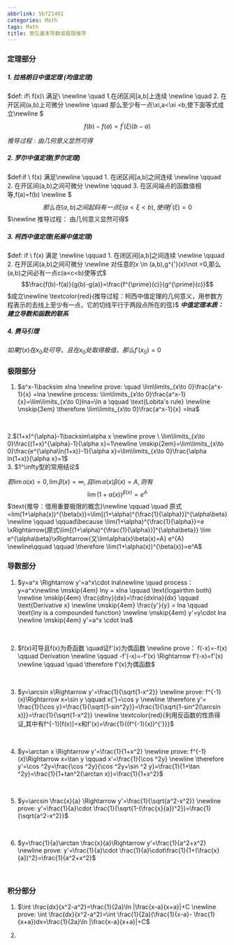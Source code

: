 ```yaml
---
abbrlink: 5bf21491
categories: Math 
tags: Math
title: 常见基本导数或极限推导   
---
```

### 定理部分
##### 1. 拉格朗日中值定理 (均值定理)
$def: if\ f(x)\ 满足\ \newline \quad 1.在闭区间[a,b]上连续 \newline \quad 2. 在开区间(a,b)上可微分
    \newline \quad 那么至少有一点\xi,a<\xi <b,使下面等式成立\newline $ $$ f(b)-f(a)=f^{\prime}(\xi)(b-a)$$
    
$推导过程:
由几何意义显然可得$

##### 2. 罗尔中值定理(罗尔定理)

$def:if \ f(x) 满足\newline
    \qquad 1. 在闭区间[a,b]之间连续 \newline
    \qquad 2. 在开区间(a,b)之间可微分 \newline
    \qquad 3. 在区间端点的函数值相等,f(a)=f(b) \newline
    $ $$那么在(a,b)之间起码有一点\xi (a<\xi <b),使得f^{'}(\xi)=0$$ 
    $\newline
    推导过程： 由几何意义显然可得$

##### 3. 柯西中值定理(拓展中值定理)
$def: if \ f(x) 满足 \newline
    \qquad 1. 在闭区间[a,b]之间连续 \newline
    \qquad 2. 在开区间(a,b)之间可微分 \newline
    对任意的x \in (a,b),g^{'}(x)\not =0,那么(a,b)之间必有一点c(a<c<b)使等式$
$$\frac{f(b)-f(a)}{g(b)-g(a)}=\frac{f^{\prime}(c)}{g^{\prime}(c)}$$
$成立\newline \textcolor{red}{推导过程：柯西中值定理的几何意义，用参数方程表示的去线上至少有一点，它的切线平行于两段点所在的弦}$
 ***中值定理本质：建立导数和函数的联系***

##### 4. 费马引理
$如果f(x)在x_0处可导，且在x_0处取得极值，那么f'(x_0)=0$

### 极限部分
1. $a^x-1\backsim xlna \newline
prove: \quad \lim\limits_{x\to 0}\frac{a^x-1}{x} =lna
\newline process: \lim\limits_{x\to 0}\frac{a^x-1}{x}=\lim\limits_{x\to 0}lna=\ln a \qquad \text{Lobita's rule}
\newline \mskip{3em} \therefore  \lim\limits_{x\to 0}\frac{a^x-1}{x} =lna$
<br>

2.$(1+x)^{\alpha}-1\backsim\alpha x
\newline prove \ \lim\limits_{x\to 0}\frac{(1+x)^{\alpha}-1}{\alpha x}=1\newline
\mskip{2em}=\lim\limits_{x\to 0}\frac{e^{\alpha\ln(1+x)}-1}{\alpha x}=\lim\limits_{x\to 0}\frac{\alpha ln(1+x)}{\alpha x}=1$
<br>
3.  $1^\infty型的常用结论$
    
$若\lim\limits\alpha(x)=0,\lim\limits\beta(x)=\infty,且\lim\alpha(x)\beta(x)=A,则有$
    $$\lim(1+\alpha(x))^{\beta(x)}=e^A$$
$\text{推导：借用重要极限的概念}\newline 
\qquad \quad 原式=lim(1+\alpha(x))^{\beta(x)}=\lim[(1+\alpha)^{\frac{1}{\alpha}}]^{\alpha\beta} \newline \qquad \qquad\because \lim(1+\alpha)^{\frac{1}{\alpha}}=e \xRightarrow{原式\lim[(1+\alpha)^{\frac{1}{\alpha}}]^{\alpha\beta}} \lim e^{\alpha\beta}\xRightarrow{又\lim\alpha(x)\beta(x)=A} e^{A} 
\newline\qquad \qquad \therefore \lim(1+\alpha(x))^{\beta(x)}=e^A$



### 导数部分

1. $y=a^x \Rightarrow y'=a^x\cdot lna\newline
 \quad process：y=a^x\newline
\mskip{4em} lny = xlna \qquad \text{logairthm both}
\newline \mskip{4em} \frac{dlny}{dx}=\frac{dxlna}{dx} \qquad \text{Derivative x}
\newline \mskip{4em} \frac{y'}{y}  = lna \qquad  \text{lny is a compounded function}
\newline \mskip{4em} y'=y\cdot lna
\newline \mskip{4em} y'=a^x \cdot lna$

<br>

2. $f(x)可导且f(x)为奇函数 \quad证f'(x)为偶函数
\newline prove： f(-x)=-f(x) \qquad Derivation
\newline \qquad  -f'(-x)=-f'(x) \Rightarrow f'(-x)=f'(x)
\newline  \qquad \quad  \therefore f'(x)为偶函数$
<br>

3. $y=\arcsin x\Rightarrow y'=\frac{1}{\sqrt{1-x^2}}
\newline  prove: f^{-1}(x)\Rightarrow x=\sin y \qquad x{'}=\cos y
\newline  \therefore y'= \frac{1}{\cos y}=\frac{1}{\sqrt{1-sin^2y}}=\frac{1}{\sqrt{1-sin^2(\arcsin x)}}=\frac{1}{\sqrt{1-x^2}}
\newline \textcolor{red}{利用反函数的性质得证,其中有f^{-1}[f(x)]=x和f'(x)=\frac{1}{(f^{-1}(x))^{'}}}$
<br>

4. $y=\arctan x \Rightarrow y'=\frac{1}{1+x^2}
\newline prove: f^{-1}(x)\Rightarrow x=\tan y \qquad x'=\frac{1}{\cos ^2y}
\newline \therefore y'=\cos ^2y=\frac{\cos ^2y}{\cos ^2y+\sin ^2 y}=\frac{1}{1+\tan ^2y}=\frac{1}{1+tan^2(\arctan x)}=\frac{1}{1+x^2}$
<br>

5. $y=\arcsin \frac{x}{a} \Rightarrow y'=\frac{1}{\sqrt{a^2-x^2}}
\newline prove: y'=\frac{1}{a}\cdot \frac{1}{\sqrt{1-(\frac{x}{a})^2}}=\frac{1}{\sqrt{a^2-x^2}}$
<br>

6. $y=\frac{1}{a}\arctan \frac{x}{a}\Rightarrow y'=\frac{1}{a^2+x^2}
\newline prove: y'=\frac{1}{a}\cdot \frac{1}{a}\cdot\frac{1}{1+(\frac{x}{a})^2}=\frac{1}{a^2+x^2}$
<br>

### 积分部分
1. $\int \frac{dx}{x^2-a^2}=\frac{1}{2a}\ln |\frac{x-a}{x+a}|+C
\newline prove: \int \frac{dx}{x^2-a^2}=\int \frac{1}{2a}(\frac{1}{x-a}- \frac{1}{x+a})dx=\frac{1}{2a}\ln |\frac{x-a}{x+a}|+C$

2.